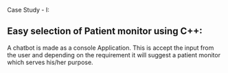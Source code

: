 Case Study - I:

Easy selection of Patient monitor using C++:
-------------------------------------------
A chatbot is made as a console Application.
This is accept the input from the user and depending on the requirement it will suggest a patient monitor which serves his/her purpose.

